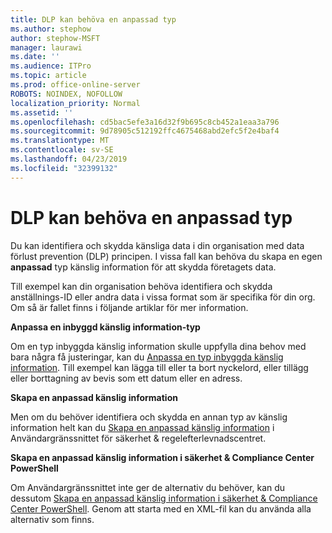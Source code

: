 ```yaml
---
title: DLP kan behöva en anpassad typ
ms.author: stephow
author: stephow-MSFT
manager: laurawi
ms.date: ''
ms.audience: ITPro
ms.topic: article
ms.prod: office-online-server
ROBOTS: NOINDEX, NOFOLLOW
localization_priority: Normal
ms.assetid: ''
ms.openlocfilehash: cd5bac5efe3a16d32f9b695c8cb452a1eaa3a796
ms.sourcegitcommit: 9d78905c512192ffc4675468abd2efc5f2e4baf4
ms.translationtype: MT
ms.contentlocale: sv-SE
ms.lasthandoff: 04/23/2019
ms.locfileid: "32399132"
---
```

# <a name="dlp-might-need-a-custom-type"></a>DLP kan behöva en anpassad typ

Du kan identifiera och skydda känsliga data i din organisation med data förlust prevention (DLP) principen. I vissa fall kan behöva du skapa en egen **anpassad** typ känslig information för att skydda företagets data.

Till exempel kan din organisation behöva identifiera och skydda anställnings-ID eller andra data i vissa format som är specifika för din org. Om så är fallet finns i följande artiklar för mer information. 
  
 **Anpassa en inbyggd känslig information-typ**
  
Om en typ inbyggda känslig information skulle uppfylla dina behov med bara några få justeringar, kan du [Anpassa en typ inbyggda känslig information](https://docs.microsoft.com/en-us/office365/securitycompliance/customize-a-built-in-sensitive-information-type). Till exempel kan lägga till eller ta bort nyckelord, eller tillägg eller borttagning av bevis som ett datum eller en adress.
  
 **Skapa en anpassad känslig information**
  
Men om du behöver identifiera och skydda en annan typ av känslig information helt kan du [Skapa en anpassad känslig information](https://docs.microsoft.com/en-us/office365/securitycompliance/create-a-custom-sensitive-information-type) i Användargränssnittet för säkerhet & regelefterlevnadscentret. 
  
**Skapa en anpassad känslig information i säkerhet & Compliance Center PowerShell**

Om Användargränssnittet inte ger de alternativ du behöver, kan du dessutom [Skapa en anpassad känslig information i säkerhet & Compliance Center PowerShell](https://docs.microsoft.com/en-us/office365/securitycompliance/create-a-custom-sensitive-information-type-in-scc-powershell). Genom att starta med en XML-fil kan du använda alla alternativ som finns.

    
